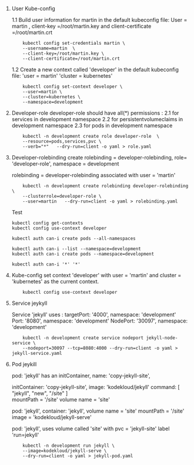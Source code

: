 1. User Kube-config

    1.1 Build user information for martin in the default kubeconfig file: 
        User = martin , 
        client-key =/root/martin.key and
        client-certificate =/root/martin.crt 
    ```
        kubectl config set-credentials martin \
        --username=martin  \
        --client-key=/root/martin.key \
        --client-certificate=/root/martin.crt 
    ```
    
    1.2 Create a new context called 'developer' in the default kubeconfig file: 
        'user = martin'
        'cluster = kubernetes'
   
    ```
        kubectl config set-context developer \
        --user=martin \
        --cluster=kubernetes \
        --namespace=development
    ```

2. Developer-role
    developer-role should have all(*) permissions :
    2.1  for services in development namespace
    2.2  for persistentvolumeclaims in development namespace
    2.3  for pods in development namespace

    ```
        kubectl -n development create role developer-role  \
        --resource=pods,services,pvc \
        --verb="*"   --dry-run=client -o yaml > role.yaml
    ```

3. Developer-rolebinding
    create rolebinding = developer-rolebinding, 
    role= 'developer-role', 
    namespace = development

    rolebinding = developer-rolebinding associated with user = 'martin'

    ```
        kubectl -n development create rolebinding developer-rolebinding  \
        --clusterrole=developer-role \
        --user=martin   --dry-run=client -o yaml > rolebinding.yaml
    ```
    Test
    ```
    kubectl config get-contexts
    kubectl config use-context developer

    kubectl auth can-i create pods --all-namespaces

    kubectl auth can-i --list --namespace=development
    kubectl auth can-i create pods --namespace=development

    kubectl auth can-i '*' '*'

    ```


4. Kube-config
    set context 'developer' with user = 'martin' and cluster = 'kubernetes' as the current context.

    ```
        kubectl config use-context developer  
    ```

5. Service jeykyll

    Service 'jekyll' uses : 
    targetPort: '4000', namespace: 'development'
    Port: '8080', namespace: 'development'
    NodePort: '30097', namespace: 'development'

    ```
        kubectl -n development create service nodeport jekyll-node-service \        
        --nodeport=30097 --tcp=8080:4000 --dry-run=client -o yaml > jekyll-service.yaml
    ```

6. Pod jeykill

    pod: 'jekyll' has an initContainer, 
    name: 'copy-jekyll-site', 

    initContainer: 'copy-jekyll-site', 
    image: 'kodekloud/jekyll'
    command: [ "jekyll", "new", "/site" ]  
    mountPath = '/site'
    volume name = 'site'

    pod: 'jekyll', container: 'jekyll', 
    volume name = 'site'
    mountPath = '/site'
    image = 'kodekloud/jekyll-serve'

    pod: 'jekyll', 
    uses volume called  'site' with pvc = 'jekyll-site'
    label 'run=jekyll'

    ```
        kubectl -n development run jekyll \
        --image=kodekloud/jekyll-serve \ 
        --dry-run=client -o yaml > jekyll-pod.yaml
    ```



   